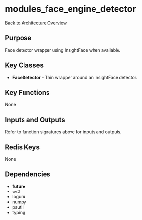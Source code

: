 # modules_face_engine_detector
[Back to Architecture Overview](../README.md)

## Purpose
Face detector wrapper using InsightFace when available.

## Key Classes
- **FaceDetector** - Thin wrapper around an InsightFace detector.

## Key Functions
None

## Inputs and Outputs
Refer to function signatures above for inputs and outputs.

## Redis Keys
None

## Dependencies
- __future__
- cv2
- loguru
- numpy
- psutil
- typing
